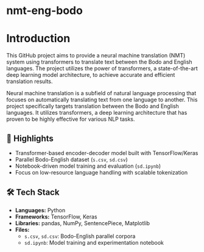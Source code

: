# nmt-eng-bodo
# Introduction
This GitHub project aims to provide a neural machine translation (NMT) system using transformers to translate text between the Bodo and English languages. The project utilizes the power of transformers, a state-of-the-art deep learning model architecture, to achieve accurate and efficient translation results.

Neural machine translation is a subfield of natural language processing that focuses on automatically translating text from one language to another. This project specifically targets translation between the Bodo and English languages. It utilizes transformers, a deep learning architecture that has proven to be highly effective for various NLP tasks.

## 🚀 Highlights
- Transformer-based encoder-decoder model built with TensorFlow/Keras
- Parallel Bodo-English dataset (`s.csv`, `sd.csv`)
- Notebook-driven model training and evaluation (`sd.ipynb`)
- Focus on low-resource language handling with scalable tokenization

## 🛠️ Tech Stack
- **Languages:** Python
- **Frameworks:** TensorFlow, Keras
- **Libraries:** pandas, NumPy, SentencePiece, Matplotlib
- **Files:**
  - `s.csv`, `sd.csv`: Bodo-English parallel corpora
  - `sd.ipynb`: Model training and experimentation notebook
